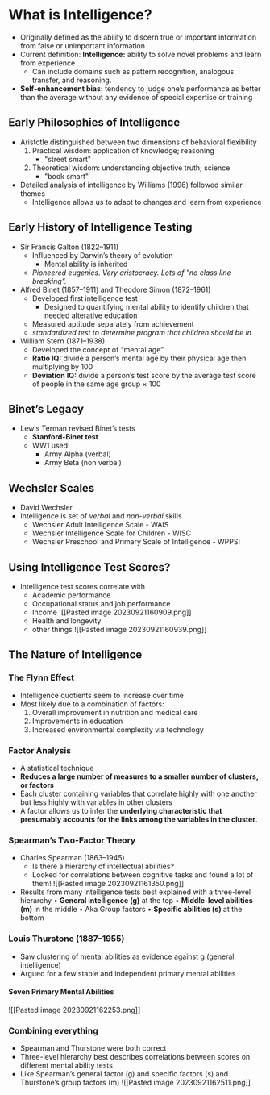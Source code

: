 # What is Intelligence?
- Originally defined as the ability to discern true or important information from false or unimportant information
- Current definition: **Intelligence:** ability to solve novel problems and learn from experience
	- Can include domains such as pattern recognition, analogous transfer, and reasoning. 
- **Self-enhancement bias:** tendency to judge one’s performance as better than the average without any evidence of special expertise or training
## Early Philosophies of Intelligence
- Aristotle distinguished between two dimensions of behavioral flexibility
	1. Practical wisdom: application of knowledge; reasoning
		- "street smart"
	2. Theoretical wisdom: understanding objective truth; science
		- "book smart"
- Detailed analysis of intelligence by Williams (1996) followed similar themes
	- Intelligence allows us to adapt to changes and learn from experience
## Early History of Intelligence Testing
- Sir Francis Galton (1822–1911)
	- Influenced by Darwin’s theory of evolution
		- Mental ability is inherited
	- *Pioneered eugenics. Very aristocracy. Lots of "no class line breaking".*
- Alfred Binet (1857–1911) and Theodore Simon (1872–1961)
	- Developed first intelligence test
		- Designed to quantifying mental ability to identify children that needed alterative education
	- Measured aptitude separately from achievement
	- *standardized test to determine program that children should be in*
- William Stern (1871–1938)
	- Developed the concept of “mental age”
	- **Ratio IQ:** divide a person’s mental age by their physical age then multiplying by 100
	- **Deviation IQ:** divide a person’s test score by the average test score of people in the same age group × 100

## Binet’s Legacy
- Lewis Terman revised Binet’s tests
	- **Stanford-Binet test**
	- WW1 used:
		- Army Alpha (verbal)
		- Army Beta (non verbal)
## Wechsler Scales
- David Wechsler
- Intelligence is set of *verbal* and *non-verbal* skills
	- Wechsler Adult Intelligence Scale - WAIS
	- Wechsler Intelligence Scale for Children - WISC
	- Wechsler Preschool and Primary Scale of Intelligence - WPPSI
## Using Intelligence Test Scores?
- Intelligence test scores correlate with
	- Academic performance
	- Occupational status and job performance
	- Income ![[Pasted image 20230921160909.png]]
	- Health and longevity
	- other things ![[Pasted image 20230921160939.png]]
## The Nature of Intelligence
### The Flynn Effect
- Intelligence quotients seem to increase over time
- Most likely due to a combination of factors:
	1. Overall improvement in nutrition and medical care
	2. Improvements in education
	3. Increased environmental complexity via technology
### Factor Analysis
- A statistical technique
- **Reduces a large number of measures to a smaller number of clusters, or factors**
- Each cluster containing variables that correlate highly with one another but less highly with variables in other clusters
- A factor allows us to infer the **underlying characteristic that presumably accounts for the links among the variables in the cluster**.

### Spearman’s Two-Factor Theory
- Charles Spearman (1863–1945)
	- Is there a hierarchy of intellectual abilities?
	- Looked for correlations between cognitive tasks and found a lot of them!
![[Pasted image 20230921161350.png]]
- Results from many intelligence tests best explained with a three-level hierarchy
• **General intelligence (g)** at the top
• **Middle-level abilities (m)** in the middle
	• Aka Group factors
• **Specific abilities (s)** at the bottom
### Louis Thurstone (1887–1955)
- Saw clustering of mental abilities as evidence against g (general intelligence)
- Argued for a few stable and independent primary mental abilities
#### Seven Primary Mental Abilities
![[Pasted image 20230921162253.png]]
### Combining everything
- Spearman and Thurstone were both correct
- Three-level hierarchy best describes correlations between scores on different mental ability tests
- Like Spearman’s general factor (g) and specific factors (s) and Thurstone’s group factors (m)
![[Pasted image 20230921162511.png]]
